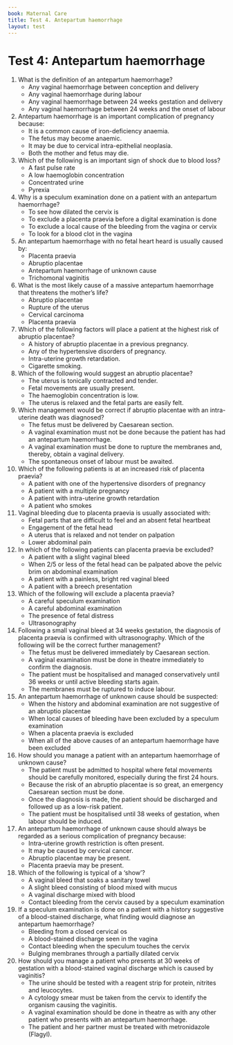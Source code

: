 ```yaml
---
book: Maternal Care
title: Test 4. Antepartum haemorrhage
layout: test
---
```


# Test 4: Antepartum haemorrhage

1.	What is the definition of an antepartum haemorrhage?
	-	Any vaginal haemorrhage between conception and delivery
	-	Any vaginal haemorrhage during labour
	+	Any vaginal haemorrhage between 24 weeks gestation and delivery
	-	Any vaginal haemorrhage between 24 weeks and the onset of labour
2.	Antepartum haemorrhage is an important complication of pregnancy because:
	-	It is a common cause of iron-deficiency anaemia.
	-	The fetus may become anaemic.
	-	It may be due to cervical intra-epithelial neoplasia.
	+	Both the mother and fetus may die.
3.	Which of the following is an important sign of shock due to blood loss?
	+	A fast pulse rate
	-	A low haemoglobin concentration
	-	Concentrated urine
	-	Pyrexia
4.	Why is a speculum examination done on a patient with an antepartum haemorrhage?
	-	To see how dilated the cervix is
	-	To exclude a placenta praevia before a digital examination is done
	+	To exclude a local cause of the bleeding from the vagina or cervix
	-	To look for a blood clot in the vagina
5.	An antepartum haemorrhage with no fetal heart heard is usually caused by:
	-	Placenta praevia
	+	Abruptio placentae
	-	Antepartum haemorrhage of unknown cause
	-	Trichomonal vaginitis
6.	What is the most likely cause of a massive antepartum haemorrhage that threatens the mother’s life?
	-	Abruptio placentae
	-	Rupture of the uterus
	-	Cervical carcinoma
	+	Placenta praevia
7.	Which of the following factors will place a patient at the highest risk of abruptio placentae? 
	+	A history of abruptio placentae in a previous pregnancy.
	-	Any of the hypertensive disorders of pregnancy.
	-	Intra-uterine growth retardation.
	-	Cigarette smoking.
8.	Which of the following would suggest an abruptio placentae?
	+	The uterus is tonically contracted and tender.
	-	Fetal movements are usually present.
	-	The haemoglobin concentration is low.
	-	The uterus is relaxed and the fetal parts are easily felt.
9.	Which management would be correct if abruptio placentae with an intra-uterine death was diagnosed?
	-	The fetus must be delivered by Caesarean section.
	-	A vaginal examination must not be done because the patient has had an antepartum haemorrhage.
	+	A vaginal examination must be done to rupture the membranes and, thereby, obtain a vaginal delivery.
	-	The spontaneous onset of labour must be awaited.
10.	Which of the following patients is at an increased risk of placenta praevia?
	-	A patient with one of the hypertensive disorders of pregnancy
	+	A patient with a multiple pregnancy
	-	A patient with intra-uterine growth retardation
	-	A patient who smokes
11.	Vaginal bleeding due to placenta praevia is usually associated with:
	-	Fetal parts that are difficult to feel and an absent fetal heartbeat
	-	Engagement of the fetal head
	+	A uterus that is relaxed and not tender on palpation
	-	Lower abdominal pain
12.	In which of the following patients can placenta praevia be excluded?
	-	A patient with a slight vaginal bleed
	+	When 2/5 or less of the fetal head can be palpated above the pelvic brim on abdominal examination
	-	A patient with a painless, bright red vaginal bleed
	-	A patient with a breech presentation
13.	Which of the following will exclude a placenta praevia?
	-	A careful speculum examination
	-	A careful abdominal examination
	-	The presence of fetal distress
	+	Ultrasonography
14.	Following a small vaginal bleed at 34 weeks gestation, the diagnosis of placenta praevia is confirmed with ultrasonography. Which of the following will be the correct further management?
	-	The fetus must be delivered immediately by Caesarean section.
	-	A vaginal examination must be done in theatre immediately to confirm the diagnosis.
	+	The patient must be hospitalised and managed conservatively until 36 weeks or until active bleeding starts again.
	-	The membranes must be ruptured to induce labour.
15.	An antepartum haemorrhage of unknown cause should be suspected:
	-	When the history and abdominal examination are not suggestive of an abruptio placentae
	-	When local causes of bleeding have been excluded by a speculum examination
	-	When a placenta praevia is excluded
	+	When all of the above causes of an antepartum haemorrhage have been excluded
16.	How should you manage a patient with an antepartum haemorrhage of unknown cause?
	+	The patient must be admitted to hospital where fetal movements should be carefully monitored, especially during the first 24 hours.
	-	Because the risk of an abruptio placentae is so great, an emergency Caesarean section must be done.
	-	Once the diagnosis is made, the patient should be discharged and followed up as a low-risk patient.
	-	The patient must be hospitalised until 38 weeks of gestation, when labour should be induced.
17.	An antepartum haemorrhage of unknown cause should always be regarded as a serious complication of pregnancy because:
	-	Intra-uterine growth restriction is often present.
	-	It may be caused by cervical cancer.
	+	Abruptio placentae may be present.
	-	Placenta praevia may be present.
18.	Which of the following is typical of a ‘show’?
	-	A vaginal bleed that soaks a sanitary towel
	+	A slight bleed consisting of blood mixed with mucus
	-	A vaginal discharge mixed with blood
	-	Contact bleeding from the cervix caused by a speculum examination
19.	If a speculum examination is done on a patient with a history suggestive of a blood-stained discharge, what finding would diagnose an antepartum haemorrhage?
	-	Bleeding from a closed cervical os
	-	A blood-stained discharge seen in the vagina
	-	Contact bleeding when the speculum touches the cervix
	+	Bulging membranes through a partially dilated cervix
20.	How should you manage a patient who presents at 30 weeks of gestation with a blood-stained vaginal discharge which is caused by vaginitis?
	-	The urine should be tested with a reagent strip for protein, nitrites and leucocytes.
	-	A cytology smear must be taken from the cervix to identify the organism causing the vaginitis.
	-	A vaginal examination should be done in theatre as with any other patient who presents with an antepartum haemorrhage.
	+	The patient and her partner must be treated with metronidazole (Flagyl).
